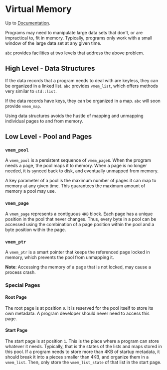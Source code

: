 # Virtual Memory

Up to [Documentation](../README.md).

Programs may need to manipulate large data sets that don't, or are impractical to, fit in memory.
Typically, programs only work with a small window of the large data set at any given time.

`abc` provides facilities at two levels that address the above problem.

## High Level - Data Structures
If the data records that a program needs to deal with are keyless, they can be organized in a linked list.
`abc` provides `vmem_list`, which offers methods very similar to `std::list`.

If the data records have keys, they can be organized in a map.
`abc` will soon provide `vmem_map`.

Using data structures avoids the hustle of mapping and unmapping individual pages to and from memory.

## Low Level - Pool and Pages
### `vmem_pool`
A `vmem_pool` is a persistent sequence of `vmem_page`s.
When the program needs a page, the pool maps it to memory.
When a page is no longer needed, it is synced back to disk, and eventually unmapped from memory.

A key parameter of a pool is the maximum number of pages it can map to memory at any given time.
This guarantees the maximum amount of memory a pool may use.

### `vmem_page`
A `vmem_page` represents a contiguous `4KB` block.
Each page has a unique position in the pool that never changes.
Thus, every byte in a pool can be accessed using the combination of a page position within the pool and a byte position within the page.

### `vmem_ptr`
A `vmem_ptr` is a smart pointer that keeps the referenced page locked in memory, which prevents the pool from unmapping it.

__Note__: Accessing the memory of a page that is not locked, may cause a process crash. 

### Special Pages
#### Root Page
The root page is at position `0`.
It is reserved for the pool itself to store its own metadata.
A program developer should never need to access this page.

#### Start Page
The start page is at position `1`.
This is the place where a program can store whatever it needs.
Typically, that is the states of the lists and maps stored in this pool.
If a program needs to store more than 4KB of startup metadata, it should break it into a pieces smaller than 4KB, and organize them in a `vmem_list`.
Then, only store the `vmem_list_state` of that list in the start page.
